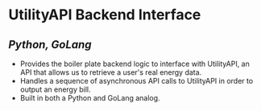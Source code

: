 # UtilityAPI Backend Interface
## _Python, GoLang_
* Provides the boiler plate backend logic to interface with UtilityAPI, an API that allows us to retrieve a user's real energy data. 
* Handles a sequence of asynchronous API calls to UtilityAPI in order to output an energy bill. 
* Built in both a Python and GoLang analog.
